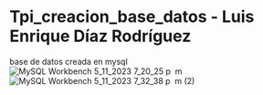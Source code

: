 # Tpi_creacion_base_datos - Luis Enrique Díaz Rodríguez

base de datos creada en mysql
![MySQL Workbench 5_11_2023 7_20_25 p  m](https://github.com/Kikegit21/Tpi_creacion_base_datos/assets/90437345/e442e2aa-b3d6-4c53-9c65-686aefda680a)
![MySQL Workbench 5_11_2023 7_32_38 p  m  (2)](https://github.com/Kikegit21/Tpi_creacion_base_datos/assets/90437345/a21ecce1-1c75-439b-a961-227d2f07ad9b)
